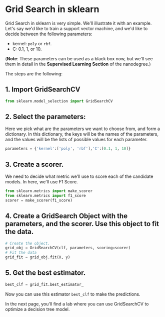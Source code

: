 # Grid Search in sklearn

Grid Search in sklearn is very simple. We'll illustrate it with an example. Let's say we'd like to train a support vector machine, and we'd like to decide between the following parameters:

- kernel: `poly` or `rbf`.
- C: 0.1, 1, or 10.

(**Note**: These parameters can be used as a black box now, but we'll see them in detail in the **Supervised Learning Section** of the nanodegree.)

The steps are the following:

## 1. Import GridSearchCV

```python
from sklearn.model_selection import GridSearchCV
```

## 2. Select the parameters:

Here we pick what are the parameters we want to choose from, and form a dictionary. In this dictionary, the keys will be the names of the parameters, and the values will be the lists of possible values for each parameter.

```python
parameters = {'kernel':['poly', 'rbf'],'C':[0.1, 1, 10]}
```

## 3. Create a scorer.

We need to decide what metric we'll use to score each of the candidate models. In here, we'll use F1 Score.

```python
from sklearn.metrics import make_scorer
from sklearn.metrics import f1_score
scorer = make_scorer(f1_score)
```

## 4. Create a GridSearch Object with the parameters, and the scorer. Use this object to fit the data.

```python
# Create the object.
grid_obj = GridSearchCV(clf, parameters, scoring=scorer)
# Fit the data
grid_fit = grid_obj.fit(X, y)
```

## 5. Get the best estimator.

```python
best_clf = grid_fit.best_estimator_
```

Now you can use this estimator `best_clf` to make the predictions.

In the next page, you'll find a lab where you can use GridSearchCV to optimize a decision tree model.